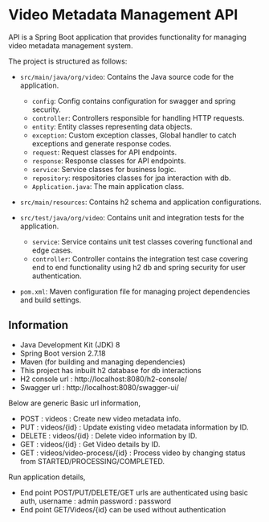# Video Metadata Management API

API is a Spring Boot application that provides functionality for managing video metadata management system.

The project is structured as follows:

- `src/main/java/org/video`: Contains the Java source code for the application.
  - `config`: Config contains configuration for swagger and spring security.
  - `controller`: Controllers responsible for handling HTTP requests.
  - `entity`: Entity classes representing data objects.
  - `exception`: Custom exception classes, Global handler to catch exceptions and generate response codes.
  - `request`: Request classes for API endpoints.
  - `response`: Response classes for API endpoints.
  - `service`: Service classes for business logic.
  - `repository`: respositories classes for jpa interaction with db.
  - `Application.java`: The main application class.

- `src/main/resources`: Contains h2 schema and application configurations.

- `src/test/java/org/video`: Contains unit and integration tests for the application.
    - `service`: Service contains unit test classes covering functional and edge cases.
    - `controller`: Controller contains the integration test case covering end to end functionality using h2 db and spring security for user authentication.

- `pom.xml`: Maven configuration file for managing project dependencies and build settings.

## Information

- Java Development Kit (JDK) 8
- Spring Boot version 2.7.18
- Maven (for building and managing dependencies)
- This project has inbuilt h2 database for db interactions
- H2 console url : http://localhost:8080/h2-console/
- Swagger url : http://localhost:8080/swagger-ui/

Below are generic Basic url information,

- POST : videos : Create new video metadata info.
- PUT : videos/{id} : Update existing video metadata information by ID.
- DELETE : videos/{id} : Delete video information by ID.
- GET : videos/{id} : Get Video details by ID.
- GET : videos/video-process/{id} : Process video by changing status from STARTED/PROCESSING/COMPLETED.

Run application details,

- End point POST/PUT/DELETE/GET  urls are authenticated using basic auth,
  username : admin
  password : password
- End point GET/Videos/{id} can be used without authentication
